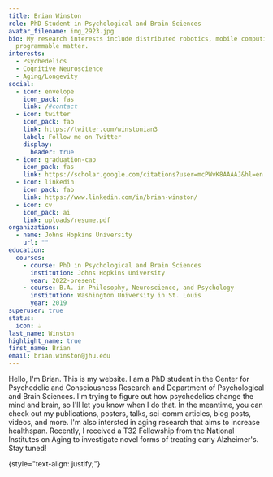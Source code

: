 ```yaml
---
title: Brian Winston
role: PhD Student in Psychological and Brain Sciences
avatar_filename: img_2923.jpg
bio: My research interests include distributed robotics, mobile computing and
  programmable matter.
interests:
  - Psychedelics
  - Cognitive Neuroscience
  - Aging/Longevity
social:
  - icon: envelope
    icon_pack: fas
    link: /#contact
  - icon: twitter
    icon_pack: fab
    link: https://twitter.com/winstonian3
    label: Follow me on Twitter
    display:
      header: true
  - icon: graduation-cap
    icon_pack: fas
    link: https://scholar.google.com/citations?user=mcPWvK8AAAAJ&hl=en
  - icon: linkedin
    icon_pack: fab
    link: https://www.linkedin.com/in/brian-winston/
  - icon: cv
    icon_pack: ai
    link: uploads/resume.pdf
organizations:
  - name: Johns Hopkins University
    url: ""
education:
  courses:
    - course: PhD in Psychological and Brain Sciences
      institution: Johns Hopkins University
      year: 2022-present
    - course: B.A. in Philosophy, Neuroscience, and Psychology
      institution: Washington University in St. Louis
      year: 2019
superuser: true
status:
  icon: ☕️
last_name: Winston
highlight_name: true
first_name: Brian
email: brian.winston@jhu.edu
---
```


Hello, I'm Brian. This is my website. I am a PhD student in the Center for Psychedelic and Consciousness Research and Department of Psychological and Brain Sciences. I'm trying to figure out how psychedelics change the mind and brain, so I'll let you know when I do that. In the meantime, you can check out my publications, posters, talks, sci-comm articles, blog posts, videos, and more. 
I'm also intersted in aging research that aims to increase healthspan. Recently, I received a T32 Fellowship from the National Institutes on Aging to investigate novel forms of treating early Alzheimer's. Stay tuned!

{style="text-align: justify;"}
